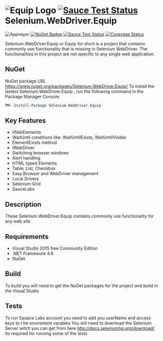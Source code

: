 ![Equip Logo](http://rickcasady.com/SeleniumExtentions/v1.0/TestWebPages/EquipLogo.svg) [![Sauce Test Status](https://saucelabs.com/browser-matrix/equipbuildserver.svg)](https://saucelabs.com/u/equipbuildserver)
Selenium.WebDriver.Equip 
==================
![Appveyor](https://ci.appveyor.com/api/projects/status/5ll4qq8v24c6cvjh?svg=true) [![NuGet Badge](https://buildstats.info/nuget/Selenium.WebDriver.Equip)](https://www.nuget.org/packages/Selenium.WebDriver.Equip/) [![Sauce Test Status](https://saucelabs.com/buildstatus/equipbuildserver)](https://saucelabs.com/u/equipbuildserver)
  [![Coverage Status](https://coveralls.io/repos/github/rcasady616/Selenium.WeDriver.Equip/badge.svg?branch=master)](https://coveralls.io/github/rcasady616/Selenium.WeDriver.Equip?branch=master)

Selenium.WebDriver.Equip or Equip for short is a project that contains commonly use functionality that is missing in Selenium WebDriver. The functionalities in this project are not specific to any single web application. 

## NuGet ##
NuGet package URL https://www.nuget.org/packages/Selenium.WebDriver.Equip/
To install the lastest Selenium.WebDriver.Equip , run the following command in the Package Manager Console
```powershell
PM> Install-Package Selenium.WebDriver.Equip
```

## Key Features ##
* IWebElements 
 * WaitUntil conditions like: WaitUntilExists, WaitUntilVisible
 * ElementExists method 
* IWebDriver 
 * Switching browser windows
 * Alert handling 
* HTML typed Elements
 * Table, List, Checkbox
* Easy Browser and WebDriver management
 * Local Drivers
 * Selenium Grid
 * SauceLabs 

## Description ##
These Selenium.WebDriver.Equip contains commonly use functionality for any web site 

## Requirements ##
* Visual Studio 2015 free Community Edition 
* .NET Framework 4.6
* NuGet

## Build ##
To build you will need to get the NuGet packages for the project and build in the Visual Studio

## Tests ##
To run Sauace Labs account you need to add you userName and access keys to t he enviroment varables 
You will need to download the Selenium Server witch you can get from here http://docs.seleniumhq.org/download/ Its required for running some of the tests
